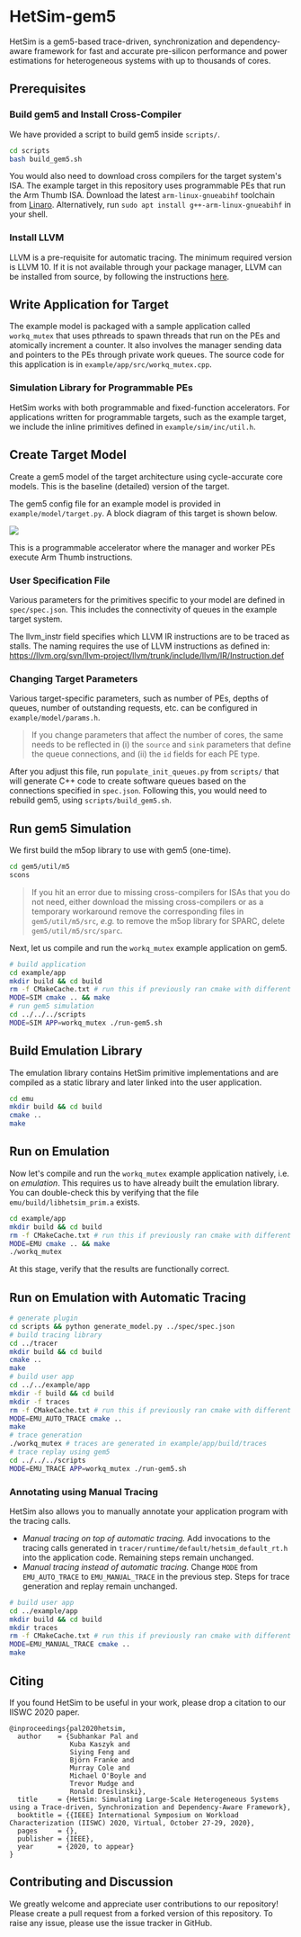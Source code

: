 # HetSim-gem5

HetSim is a gem5-based trace-driven, synchronization and dependency-aware framework for fast and accurate pre-silicon performance and power estimations for heterogeneous systems with up to thousands of cores.

## Prerequisites
### Build gem5 and Install Cross-Compiler
We have provided a script to build gem5 inside `scripts/`.
```bash
cd scripts
bash build_gem5.sh
```
You would also need to download cross compilers for the target system's ISA. The example target in this repository uses programmable PEs that run the Arm Thumb ISA. Download the latest `arm-linux-gnueabihf` toolchain from [Linaro](https://www.linaro.org/downloads/). Alternatively, run `sudo apt install g++-arm-linux-gnueabihf` in your shell.

### Install LLVM
LLVM is a pre-requisite for automatic tracing. The minimum required version is LLVM 10. If it is not available through your package manager, LLVM can be installed from source, by following the instructions [here](https://llvm.org/docs/GettingStarted.html).

## Write Application for Target
The example model is packaged with a sample application called `workq_mutex` that uses pthreads to spawn threads that run on the PEs and atomically increment a counter. It also involves the manager sending data and pointers to the PEs through private work queues. The source code for this application is in `example/app/src/workq_mutex.cpp`.

### Simulation Library for Programmable PEs
HetSim works with both programmable and fixed-function accelerators. For applications written for programmable targets, such as the example target, we include the inline primitives defined in `example/sim/inc/util.h`.

## Create Target Model
Create a gem5 model of the target architecture using cycle-accurate core models. This is the baseline (detailed) version of the target.

The gem5 config file for an example model is provided in `example/model/target.py`. A block diagram of this target is shown below.

![](example/model/diagram.png)

This is a programmable accelerator where the manager and worker PEs execute Arm Thumb instructions.

### User Specification File
Various parameters for the primitives specific to your model are defined in `spec/spec.json`. This includes the connectivity of queues in the example target system.

The llvm_instr field specifies which LLVM IR instructions are to be traced as stalls. The naming requires the use of LLVM instructions as defined in: https://llvm.org/svn/llvm-project/llvm/trunk/include/llvm/IR/Instruction.def

### Changing Target Parameters
Various target-specific parameters, such as number of PEs, depths of queues, number of outstanding requests, etc. can be configured in `example/model/params.h`.

> If you change parameters that affect the number of cores, the same needs to be reflected in (i) the `source` and `sink` parameters that define the queue connections, and (ii) the `id` fields for each PE type.

After you adjust this file, run `populate_init_queues.py` from `scripts/` that will generate C++ code to create software queues based on the connections specified in `spec.json`. Following this, you would need to rebuild gem5, using `scripts/build_gem5.sh`.

## Run gem5 Simulation
We first build the m5op library to use with gem5 (one-time).
```bash
cd gem5/util/m5
scons
```
> If you hit an error due to missing cross-compilers for ISAs that you do not need, either download the missing cross-compilers or as a temporary workaround remove the corresponding files in `gem5/util/m5/src`, _e.g._ to remove the m5op library for SPARC, delete `gem5/util/m5/src/sparc`.

Next, let us compile and run the `workq_mutex` example application on gem5.
```bash
# build application
cd example/app
mkdir build && cd build
rm -f CMakeCache.txt # run this if previously ran cmake with different MODE
MODE=SIM cmake .. && make
# run gem5 simulation
cd ../../../scripts
MODE=SIM APP=workq_mutex ./run-gem5.sh
```

## Build Emulation Library
The emulation library contains HetSim primitive implementations and are compiled as a static library and later linked into the user application.
```bash
cd emu
mkdir build && cd build
cmake ..
make
```

## Run on Emulation
Now let's compile and run the `workq_mutex` example application natively, i.e. on _emulation_. This requires us to have already built the emulation library. You can double-check this by verifying that the file `emu/build/libhetsim_prim.a` exists.
```bash
cd example/app
mkdir build && cd build
rm -f CMakeCache.txt # run this if previously ran cmake with different MODE
MODE=EMU cmake .. && make
./workq_mutex
```
At this stage, verify that the results are functionally correct.

## Run on Emulation with Automatic Tracing
```bash
# generate plugin
cd scripts && python generate_model.py ../spec/spec.json
# build tracing library
cd ../tracer
mkdir build && cd build
cmake ..
make
# build user app
cd ../../example/app
mkdir -f build && cd build
mkdir -f traces
rm -f CMakeCache.txt # run this if previously ran cmake with different MODE
MODE=EMU_AUTO_TRACE cmake ..
make
# trace generation
./workq_mutex # traces are generated in example/app/build/traces
# trace replay using gem5
cd ../../../scripts
MODE=EMU_TRACE APP=workq_mutex ./run-gem5.sh
```
### Annotating using Manual Tracing
HetSim also allows you to manually annotate your application program with the tracing calls.
* _Manual tracing on top of automatic tracing._ Add invocations to the tracing calls generated in `tracer/runtime/default/hetsim_default_rt.h` into the application code. Remaining steps remain unchanged.
* _Manual tracing instead of automatic tracing._ Change `MODE` from `EMU_AUTO_TRACE` to `EMU_MANUAL_TRACE` in the previous step. Steps for trace generation and replay remain unchanged.
```bash
# build user app
cd ../example/app
mkdir build && cd build
mkdir traces
rm -f CMakeCache.txt # run this if previously ran cmake with different MODE
MODE=EMU_MANUAL_TRACE cmake ..
make
```

## Citing
If you found HetSim to be useful in your work, please drop a citation to our IISWC 2020 paper.
```
@inproceedings{pal2020hetsim,
  author    = {Subhankar Pal and
               Kuba Kaszyk and
               Siying Feng and
               Björn Franke and
               Murray Cole and
               Michael O'Boyle and
               Trevor Mudge and
               Ronald Dreslinski},
  title     = {HetSim: Simulating Large-Scale Heterogeneous Systems using a Trace-driven, Synchronization and Dependency-Aware Framework},
  booktitle = {{IEEE} International Symposium on Workload Characterization (IISWC) 2020, Virtual, October 27-29, 2020},
  pages     = {},
  publisher = {IEEE},
  year      = {2020, to appear}
}
```

## Contributing and Discussion
We greatly welcome and appreciate user contributions to our repository! Please create a pull request from a forked version of this repository. To raise any issue, please use the issue tracker in GitHub.

